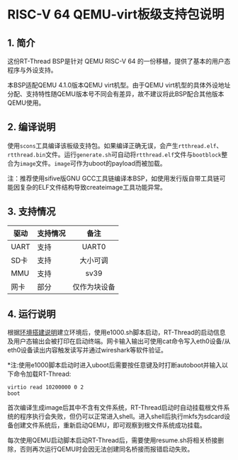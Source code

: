 # RISC-V 64 QEMU-virt板级支持包说明

## 1. 简介

这份RT-Thread BSP是针对 QEMU RISC-V 64 的一份移植，提供了基本的用户态程序与外设支持。

本BSP适配QEMU 4.1.0版本QEMU virt机型。由于QEMU virt机型的具体外设地址分配、支持特性随QEMU版本号不同会有差异，故不建议将此BSP配合其他版本QEMU使用。


## 2. 编译说明

使用``scons``工具编译该板级支持包。如果编译正确无误，会产生``rtthread.elf``、``rtthread.bin``文件。运行``generate.sh``可自动将``rtthread.elf``文件与``bootblock``整合为``image``文件。``image``可作为uboot的payload而被加载。

注：推荐使用sifive版GNU GCC工具链编译本BSP，如使用发行版自带工具链可能因复杂的ELF文件结构导致createimage工具功能异常。


## 3. 支持情况

| 驱动 | 支持情况  |  备注  |
| ------ | ----  | :------:  |
| UART | 支持 | UART0 |
| SD卡 | 支持 | 大小可调 |
| MMU  | 支持 | sv39 |
| 网卡 | 部分 | 仅作为块设备 |

## 4. 运行说明

根据[环境搭建说明](https://github.com/chenguokai/rv_uboot)建立环境后，使用e1000.sh脚本启动，RT-Thread的启动信息及用户态输出会被打印在启动终端。网卡输入输出可使用cat命令写入eth0设备/从eth0设备读出内容触发读写并通过wireshark等软件验证。

\*注:使用e1000脚本启动时进入uboot后需要按任意键及时打断autoboot并输入以下命令加载RT-Thread:

```
virtio read 10200000 0 2
boot
```

首次编译生成image后其中不含有文件系统，RT-Thread启动时自动挂载根文件系统的程序执行会失败，但仍可以正常进入shell。进入shell后执行mkfs为sdcard设备创建文件系统后，重新启动QEMU，即可观察到根文件系统成功挂载。

每次使用QEMU启动脚本启动RT-Thread后，需要使用resume.sh将相关桥接删除，否则再次运行QEMU时会因无法创建同名桥接而报错启动失败。